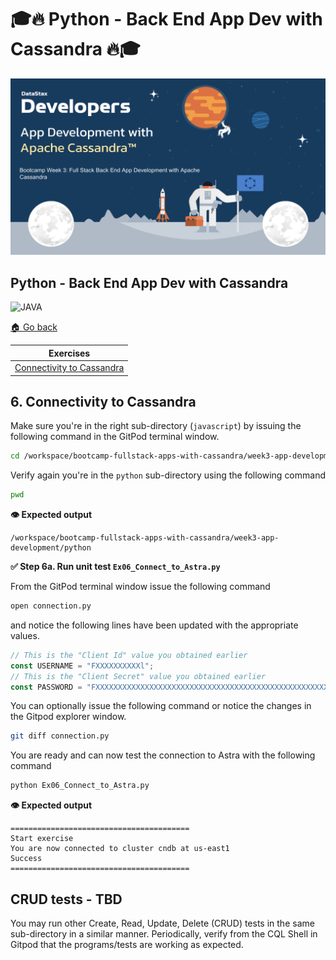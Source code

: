 # 🎓🔥 Python - Back End App Dev with Cassandra 🔥🎓

![datamodel](../images/AppDevSplash.png?raw=true)

## Python - Back End App Dev with Cassandra

![JAVA](https://raw.githubusercontent.com/DataStax-Academy/cassandra-workshop-series/master/materials/images/logo-python.png)

[🏠 Go back](../README.MD)

| Exercises |
|---|
| [Connectivity to Cassandra](#6-connectivity-to-cassandra) |

## 6. Connectivity to Cassandra 

Make sure you're in the right sub-directory (`javascript`) by issuing the following command in the GitPod terminal window.

```bash
cd /workspace/bootcamp-fullstack-apps-with-cassandra/week3-app-development/python
```

Verify again you're in the `python` sub-directory using the following command

```bash
pwd
```
**👁️ Expected output**

```
/workspace/bootcamp-fullstack-apps-with-cassandra/week3-app-development/python
```

**✅ Step 6a. Run unit test `Ex06_Connect_to_Astra.py`**

From the GitPod terminal window issue the following command

```bash
open connection.py
```

and notice the following lines have been updated with the appropriate values.


```javascript
// This is the "Client Id" value you obtained earlier
const USERNAME = "FXXXXXXXXXXl"; 
// This is the "Client Secret" value you obtained earlier
const PASSWORD = "FXXXXXXXXXXXXXXXXXXXXXXXXXXXXXXXXXXXXXXXXXXXXXXXXXXXXXdeOE.kio_.L981NQ.xq5HqXDB7s_FIJC.ssbLgbdz+G1IC0BCwIA_ZrwPrQNJWUiv26uZf2f4wo";
```

You can optionally issue the following command or notice the changes in the Gitpod explorer window.

```bash
git diff connection.py
```

You are ready and can now test the connection to Astra with the following command

```bash
python Ex06_Connect_to_Astra.py 
```
**👁️ Expected output**

```
========================================
Start exercise
You are now connected to cluster cndb at us-east1
Success
========================================
```

## CRUD tests - TBD

You may run other Create, Read, Update, Delete (CRUD) tests in the same sub-directory in a similar manner.
Periodically, verify from the CQL Shell in Gitpod that the programs/tests are working as expected.
